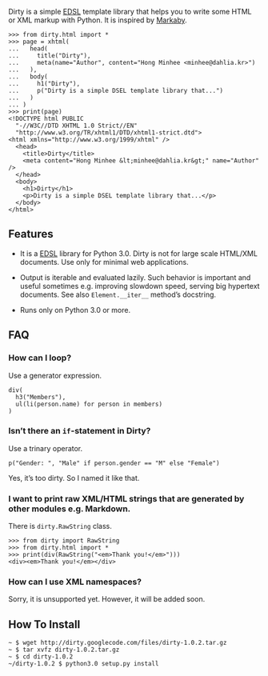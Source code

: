 Dirty is a simple [EDSL](http://c2.com/cgi/wiki?EmbeddedDomainSpecificLanguage) template library that helps you to write some HTML
or XML markup with Python. It is inspired by [Markaby](http://markaby.rubyforge.org/).

```
>>> from dirty.html import *
>>> page = xhtml(
...   head(
...     title("Dirty"),
...     meta(name="Author", content="Hong Minhee <minhee@dahlia.kr>")
...   ),
...   body(
...     h1("Dirty"),
...     p("Dirty is a simple DSEL template library that...")
...   )
... )
>>> print(page)
<!DOCTYPE html PUBLIC
  "-//W3C//DTD XHTML 1.0 Strict//EN"
  "http://www.w3.org/TR/xhtml1/DTD/xhtml1-strict.dtd">
<html xmlns="http://www.w3.org/1999/xhtml" />
  <head>
    <title>Dirty</title>
    <meta content="Hong Minhee &lt;minhee@dahlia.kr&gt;" name="Author" />
  </head>
  <body>
    <h1>Dirty</h1>
    <p>Dirty is a simple DSEL template library that...</p>
  </body>
</html>
```

## Features ##

  * It is a [EDSL](http://c2.com/cgi/wiki?EmbeddedDomainSpecificLanguage) library for Python 3.0. Dirty is not for large scale HTML/XML documents. Use only for minimal web applications.

  * Output is iterable and evaluated lazily. Such behavior is important and useful sometimes e.g. improving slowdown speed, serving big hypertext documents. See also `Element.__iter__` method’s docstring.

  * Runs only on Python 3.0 or more.

## FAQ ##

### How can I loop? ###

Use a generator expression.

```
div(
  h3("Members"),
  ul(li(person.name) for person in members)
)
```

### Isn’t there an `if`-statement in Dirty? ###

Use a trinary operator.

```
p("Gender: ", "Male" if person.gender == "M" else "Female")
```

Yes, it’s too dirty. So I named it like that.

### I want to print raw XML/HTML strings that are generated by other modules e.g. Markdown. ###

There is `dirty.RawString` class.

```
>>> from dirty import RawString
>>> from dirty.html import *
>>> print(div(RawString("<em>Thank you!</em>")))
<div><em>Thank you!</em></div>
```

### How can I use XML namespaces? ###

Sorry, it is unsupported yet. However, it will be added soon.

## How To Install ##

```
~ $ wget http://dirty.googlecode.com/files/dirty-1.0.2.tar.gz
~ $ tar xvfz dirty-1.0.2.tar.gz 
~ $ cd dirty-1.0.2
~/dirty-1.0.2 $ python3.0 setup.py install
```